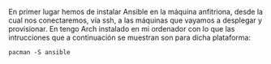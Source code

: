 En primer lugar hemos de instalar Ansible en la máquina anfitriona, desde la cual nos conectaremos, vía ssh, a las máquinas que vayamos a desplegar y provisionar. En tengo Arch instalado en mi ordenador con lo que las intrucciones que a continuación se muestran son para dicha plataforma:

```shell
pacman -S ansible
```
